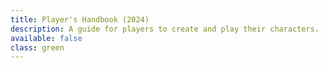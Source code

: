 ```yaml
---
title: Player's Handbook (2024)
description: A guide for players to create and play their characters.
available: false
class: green
---
```


